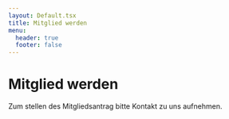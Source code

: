 ```yaml
---
layout: Default.tsx
title: Mitglied werden
menu:
  header: true
  footer: false
---
```

# Mitglied werden

Zum stellen des Mitgliedsantrag bitte Kontakt zu uns aufnehmen.